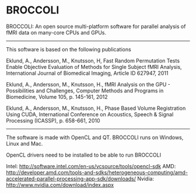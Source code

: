 BROCCOLI
========

BROCCOLI: An open source multi-platform software for parallel analysis of fMRI data on many-core CPUs and GPUs.

--------------------------------------------------------------------

This software is based on the following publications

Eklund, A., Andersson, M., Knutsson, H, Fast Random Permutation Tests Enable Objective Evaluation of Methods for Single Subject fMRI Analysis, 
International Journal of Biomedical Imaging, Article ID 627947, 2011

Eklund, A., Andersson, M., Knutsson, H., fMRI Analysis on the GPU - Possibilities and Challenges, Computer Methods and Programs in Biomedicine, Volume 105, p. 145-161, 2012

Eklund, A., Andersson, M., Knutsson, H., Phase Based Volume Registration Using CUDA, International Conference on Acoustics, Speech & Signal Processing (ICASSP), p. 658-661, 2010

--------------------------------------------------------------------

The software is made with OpenCL and QT. BROCCOLI runs on Windows, Linux and Mac.

OpenCL drivers need to be installed to be able to run BROCCOLI

Intel: http://software.intel.com/en-us/vcsource/tools/opencl-sdk
AMD: http://developer.amd.com/tools-and-sdks/heterogeneous-computing/amd-accelerated-parallel-processing-app-sdk/downloads/
Nvidia: http://www.nvidia.com/download/index.aspx
